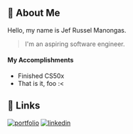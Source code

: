 ## 👺 About Me
Hello, my name is Jef Russel Manongas. 
> I'm an aspiring software engineer.
#### My Accomplishments
* Finished CS50x
* That is it, foo :<



## 🔗 Links
[![portfolio](https://img.shields.io/badge/my_portfolio-000?style=for-the-badge&logo=ko-fi&logoColor=white)](https://jefthepogi.github.io/static-webportfolio/)
[![linkedin](https://img.shields.io/badge/linkedin-0A66C2?style=for-the-badge&logo=linkedin&logoColor=white)](https://www.linkedin.com/in/jef-russel-manongas-693a4a2a2/)


<!---
jefthepogi/jefthepogi is a ✨ special ✨ repository because its `README.md` (this file) appears on your GitHub profile.
You can click the Preview link to take a look at your changes.
--->
